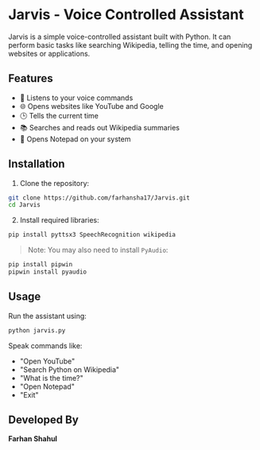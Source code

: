 # Jarvis - Voice Controlled Assistant

Jarvis is a simple voice-controlled assistant built with Python. It can perform basic tasks like searching Wikipedia, telling the time, and opening websites or applications.

## Features
- 🎤 Listens to your voice commands
- 🌐 Opens websites like YouTube and Google
- 🕒 Tells the current time
- 📚 Searches and reads out Wikipedia summaries
- 📝 Opens Notepad on your system

## Installation

1. Clone the repository:
```bash
git clone https://github.com/farhansha17/Jarvis.git
cd Jarvis
```

2. Install required libraries:
```bash
pip install pyttsx3 SpeechRecognition wikipedia
```

> Note: You may also need to install `PyAudio`:
```bash
pip install pipwin
pipwin install pyaudio
```

## Usage
Run the assistant using:
```bash
python jarvis.py
```

Speak commands like:
- "Open YouTube"
- "Search Python on Wikipedia"
- "What is the time?"
- "Open Notepad"
- "Exit"

## Developed By
**Farhan Shahul**
